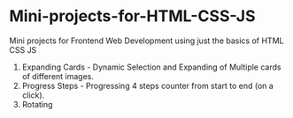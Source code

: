 # Mini-projects-for-HTML-CSS-JS
Mini projects for Frontend Web Development using just the basics of HTML CSS JS

1. Expanding Cards - Dynamic Selection and Expanding of Multiple cards of different images. 
2. Progress Steps - Progressing 4 steps counter from start to end (on a click).
3. Rotating
